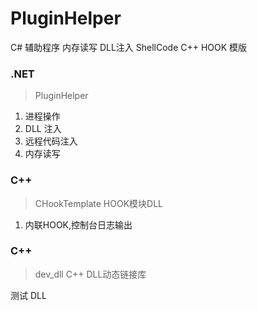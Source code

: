 # PluginHelper

C# 辅助程序 内存读写 DLL注入 ShellCode
C++ HOOK 模版

### .NET

> PluginHelper

1. 进程操作
2. DLL 注入
3. 远程代码注入
4. 内存读写

### C++

> CHookTemplate HOOK模块DLL

1. 内联HOOK,控制台日志输出


### C++

> dev_dll C++ DLL动态链接库

测试 DLL

